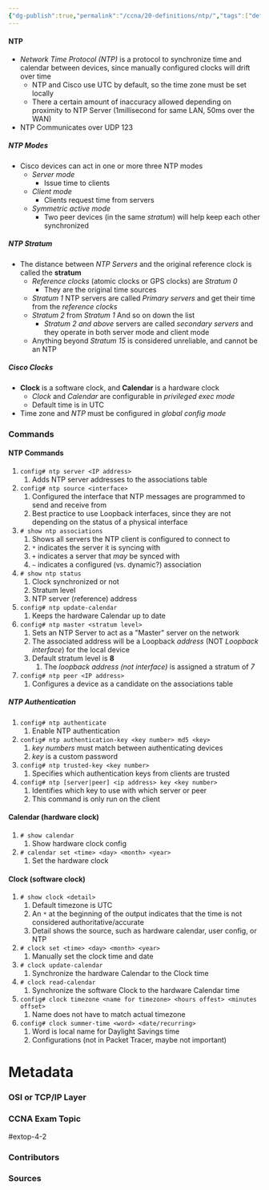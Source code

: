 ```yaml
---
{"dg-publish":true,"permalink":"/ccna/20-definitions/ntp/","tags":["defs_ccna"],"created":"2023-11-04T12:45:23.000-07:00","updated":"2024-01-10T09:15:09.521-08:00"}
---
```


#### NTP
- *Network Time Protocol (NTP)* is a protocol to synchronize time and calendar between devices, since manually configured clocks will drift over time
	- NTP and Cisco use UTC by default, so the time zone must be set locally
	- There a certain amount of inaccuracy allowed depending on proximity to NTP Server (1millisecond for same LAN, 50ms over the WAN)
- NTP Communicates over UDP 123
##### NTP Modes
- Cisco devices can act in one or more three NTP modes
	- *Server mode*
		- Issue time to clients
	- *Client mode*
		- Clients request time from servers
	- *Symmetric active mode*
		- Two peer devices (in the same *stratum*) will help keep each other synchronized
##### NTP Stratum
- The distance between *NTP Servers* and the original reference clock is called the **stratum**
	- *Reference clocks* (atomic clocks or GPS clocks) are *Stratum 0*
		- They are the original time sources
	- *Stratum 1* NTP servers are called *Primary servers* and get their time from the *reference clocks*
	- *Stratum 2* from *Stratum 1* And so on down the list
		- *Stratum 2 and above* servers are called *secondary servers* and they operate in both server mode and client mode
	- Anything beyond *Stratum 15* is considered unreliable, and cannot be an NTP

##### Cisco Clocks
- **Clock** is a software clock, and **Calendar** is a hardware clock
	- *Clock* and *Calendar* are configurable in *privileged exec mode*
	- Default time is in UTC
- Time zone and *NTP* must be configured in *global config mode*



### Commands
#### NTP Commands
1. `config# ntp server <IP address>`
	1. Adds NTP server addresses to the associations table
2. `config# ntp source <interface>`
	1. Configured the interface that NTP messages are programmed to send and receive from
	2. Best practice to use Loopback interfaces, since they are not depending on the status of a physical interface
3. `# show ntp associations`
	1. Shows all servers the NTP client is configured to connect to
	2. `*` indicates the server it is syncing with
	3. `+` indicates a server that *may* be synced with
	4. `~` indicates a configured (vs. dynamic?) association
4. `# show ntp status`
	1. Clock synchronized or not
	2. Stratum level
	3. NTP server (reference) address
5. `config# ntp update-calendar`
	1. Keeps the hardware Calendar up to date
6. `config# ntp master <stratum level>`
	1. Sets an NTP Server to act as a "Master" server on the network
	2. The associated address will be a Loopback *address* (NOT *Loopback interface*) for the local device
	3. Default stratum level is **8**
		1. The *loopback address (not interface)* is assigned a stratum of *7*
7. `config# ntp peer <IP address>`
	1. Configures a device as a candidate on the associations table
##### NTP Authentication
1. `config# ntp authenticate`
	1. Enable NTP authentication
2. `config# ntp authentication-key <key number> md5 <key>`
	1. *key numbers* must match between authenticating devices
	2. *key* is a custom password
3. `config# ntp trusted-key <key number>`
	1. Specifies which authentication keys from clients are trusted
4. `config# ntp [server|peer] <ip address> key <key number>`
	1. Identifies which key to use with which server or peer
	2. This command is only run on the client
#### Calendar (hardware clock)
1. `# show calendar`
	1. Show hardware clock config
2. `# calendar set <time> <day> <month> <year>`
	1. Set the hardware clock
#### Clock (software clock)
1. `# show clock <detail>`
	1. Default timezone is UTC
	2. An `*` at the beginning of the output indicates that the time is not considered authoritative/accurate
	3. Detail shows the source, such as hardware calendar, user config, or NTP
2. `# clock set <time> <day> <month> <year>`
	1. Manually set the clock time and date
3. `# clock update-calendar`
	1. Synchronize the hardware Calendar to the Clock time
4. `# clock read-calendar`
	1. Synchronize the software Clock to the hardware Calendar time
5. `config# clock timezone <name for timezone> <hours offest> <minutes offset>`
	1. Name does not have to match actual timezone
6. `config# clock summer-time <word> <date/recurring>`
	1. Word is local name for Daylight Savings time
	2. Configurations (not in Packet Tracer, maybe not important)





# Metadata
### OSI or TCP/IP Layer

### CCNA Exam Topic
#extop-4-2 
### Contributors

### Sources
